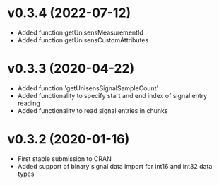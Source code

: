 # v0.3.4 (2022-07-12)
- Added function getUnisensMeasurementId
- Added function getUnisensCustomAttributes

# v0.3.3 (2020-04-22)

- Added function 'getUnisensSignalSampleCount'
- Added functionality to specify start and end index of signal entry reading
- Added functionality to read signal entries in chunks 

# v0.3.2 (2020-01-16)

- First stable submission to CRAN
- Added support of binary signal data import for int16 and int32 data types
